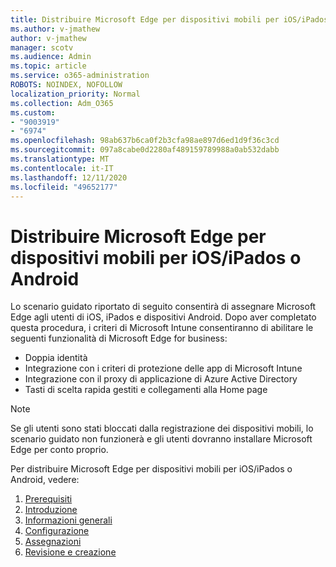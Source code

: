 ```yaml
---
title: Distribuire Microsoft Edge per dispositivi mobili per iOS/iPados o Android
ms.author: v-jmathew
author: v-jmathew
manager: scotv
ms.audience: Admin
ms.topic: article
ms.service: o365-administration
ROBOTS: NOINDEX, NOFOLLOW
localization_priority: Normal
ms.collection: Adm_O365
ms.custom:
- "9003919"
- "6974"
ms.openlocfilehash: 98ab637b6ca0f2b3cfa98ae897d6ed1d9f36c3cd
ms.sourcegitcommit: 097a8cabe0d2280af489159789988a0ab532dabb
ms.translationtype: MT
ms.contentlocale: it-IT
ms.lasthandoff: 12/11/2020
ms.locfileid: "49652177"
---
```

# <a name="deploy-microsoft-edge-for-mobile-for-iosipados-or-android"></a>Distribuire Microsoft Edge per dispositivi mobili per iOS/iPados o Android

Lo scenario guidato riportato di seguito consentirà di assegnare Microsoft Edge agli utenti di iOS, iPados e dispositivi Android. Dopo aver completato questa procedura, i criteri di Microsoft Intune consentiranno di abilitare le seguenti funzionalità di Microsoft Edge for business:

- Doppia identità
- Integrazione con i criteri di protezione delle app di Microsoft Intune
- Integrazione con il proxy di applicazione di Azure Active Directory
- Tasti di scelta rapida gestiti e collegamenti alla Home page

> [!NOTE]
> Se gli utenti sono stati bloccati dalla registrazione dei dispositivi mobili, lo scenario guidato non funzionerà e gli utenti dovranno installare Microsoft Edge per conto proprio.

Per distribuire Microsoft Edge per dispositivi mobili per iOS/iPados o Android, vedere:

1. [Prerequisiti](https://go.microsoft.com/fwlink/?linkid=2133027)
2. [Introduzione](https://go.microsoft.com/fwlink/?linkid=2133520)
3. [Informazioni generali](https://go.microsoft.com/fwlink/?linkid=2133421)
4. [Configurazione](https://go.microsoft.com/fwlink/?linkid=2133521)
5. [Assegnazioni](https://go.microsoft.com/fwlink/?linkid=2132869)
6. [Revisione e creazione](https://go.microsoft.com/fwlink/?linkid=2133522)
